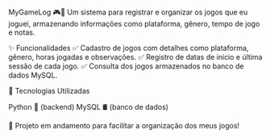 MyGameLog 🎮📜
Um sistema para registrar e organizar os jogos que eu joguei, armazenando informações como plataforma, gênero, tempo de jogo e notas.

✨ Funcionalidades
✅ Cadastro de jogos com detalhes como plataforma, gênero, horas jogadas e observações.
✅ Registro de datas de início e última sessão de cada jogo.
✅ Consulta dos jogos armazenados no banco de dados MySQL.

🔧 Tecnologias Utilizadas

Python 🐍 (backend)
MySQL 🛢️ (banco de dados)

🚀 Projeto em andamento para facilitar a organização dos meus jogos!
